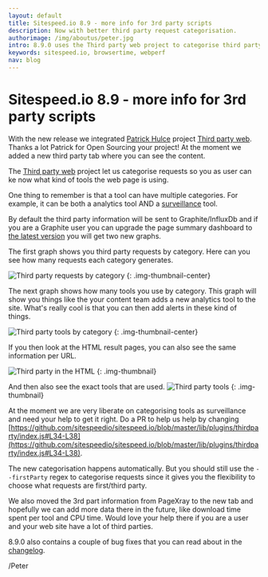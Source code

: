 ```yaml
---
layout: default
title: Sitespeed.io 8.9 - more info for 3rd party scripts
description: Now with better third party request categorisation.
authorimage: /img/aboutus/peter.jpg
intro: 8.9.0 uses the Third party web project to categorise third party requests. 
keywords: sitespeed.io, browsertime, webperf
nav: blog
---
```


# Sitespeed.io 8.9 - more info for 3rd party scripts

With the new release we integrated [Patrick Hulce](https://github.com/patrickhulce) project [Third party web](https://github.com/patrickhulce/third-party-web). Thanks a lot Patrick for Open Sourcing your project! At the moment we added a new third party tab where you can see the content.

The [Third party web](https://github.com/patrickhulce/third-party-web) project let us categorise requests so you as user can ke now what kind of tools the web page is using.

One thing to remember is that a tool can have multiple categories. For example, it can be both a analytics tool AND a [surveillance](https://en.wikipedia.org/wiki/Surveillance_capitalism) tool.

By default the third party information will be sent to Graphite/InfluxDb and if you are a Graphite user you can upgrade the page summary dashboard to [the latest version](https://github.com/sitespeedio/grafana-bootstrap-docker/blob/master/dashboards/graphite/PageSummary.json) you will get two new graphs.

The first graph shows you third party requests by category. Here can you see how many requests each category generates.

![Third party requests by category]({{site.baseurl}}/img/8.9/thirdparty-requests-grafana.png)
{: .img-thumbnail-center}

The next graph shows how many tools you use by category. This graph will show you things like the your content team adds a new analytics tool to the site. What's really cool is that you can then add alerts in these kind of things.

![Third party tools by category]({{site.baseurl}}/img/8.9/thirdparty-tools-grafana.png)
{: .img-thumbnail-center}

If you then look at the HTML result pages, you can also see the same information per URL.

![Third party in the HTML]({{site.baseurl}}/img/8.9/thirdparty-html.png)
{: .img-thumbnail}

And then also see the exact tools that are used.
![Third party tools]({{site.baseurl}}/img/8.9/thirdparty-tools-html.png)
{: .img-thumbnail}

At the moment we are very liberate on categorising tools as surveillance and need your help to get it right. Do a PR to help us help by changing [https://github.com/sitespeedio/sitespeed.io/blob/master/lib/plugins/thirdparty/index.js#L34-L38](https://github.com/sitespeedio/sitespeed.io/blob/master/lib/plugins/thirdparty/index.js#L34-L38).

The new categorisation happens automatically. But you should still use the `--firstParty` regex to categorise requests since it gives you the flexibility to choose what requests are first/third party.

We also moved the 3rd part information from PageXray to the new tab and hopefully we can add more data there in the future, like download time spent per tool and CPU time. Would love your help there if you are a user and your web site have a lot of third parties.

8.9.0 also contains a couple of bug fixes that you can read about in the [changelog](https://github.com/sitespeedio/sitespeed.io/blob/master/CHANGELOG.md).

/Peter
